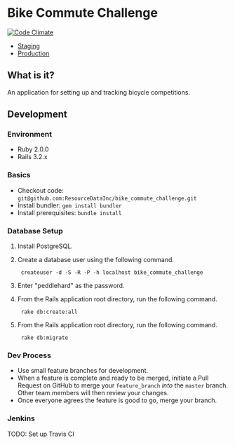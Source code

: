 # Bike Commute Challenge

[![Code Climate](https://codeclimate.com/github/ResourceDataInc/commuter_challenge.png)](https://codeclimate.com/github/ResourceDataInc/commuter_challenge)

* [Staging](http://summer-bike-challenge-staging.herokuapp.com/)
* [Production](http://summer-bike-challenge-prod.herokuapp.com/)

## What is it?

An application for setting up and tracking bicycle competitions.

## Development

### Environment
* Ruby 2.0.0
* Rails 3.2.x

### Basics
* Checkout code: `git@github.com:ResourceDataInc/bike_commute_challenge.git`
* Install bundler: `gem install bundler`
* Install prerequisites: `bundle install`

### Database Setup

1. Install PostgreSQL.
1. Create a database user using the following command.

        createuser -d -S -R -P -h localhost bike_commute_challenge

1. Enter "peddlehard" as the password.
1. From the Rails application root directory, run the following command.

        rake db:create:all

1. From the Rails application root directory, run the following command.

        rake db:migrate

### Dev Process

* Use small feature branches for development.
* When a feature is complete and ready to be merged, initiate a Pull Request on
  GitHub to merge your `feature_branch` *into* the `master` branch. Other team
  members will then review your changes.
* Once everyone agrees the feature is good to go, merge your branch.

### Jenkins

TODO: Set up Travis CI
